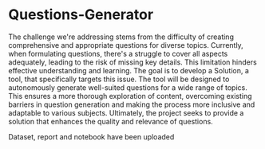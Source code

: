 # Questions-Generator
The challenge we're addressing stems from the difficulty of creating comprehensive
 and appropriate questions for diverse topics. Currently, when formulating questions, 
there's a struggle to cover all aspects adequately, leading to the risk of missing key details.
 This limitation hinders effective understanding and learning. The goal is to develop a 
Solution, a tool, that specifically targets this issue. The tool will be designed to 
autonomously generate well-suited questions for a wide range of topics. This ensures a 
more thorough exploration of content, overcoming existing barriers in question generation
 and making the process more inclusive and adaptable to various subjects. Ultimately,
 the project seeks to provide a solution that enhances the quality and relevance of questions.

 Dataset, report and notebook have been uploaded
